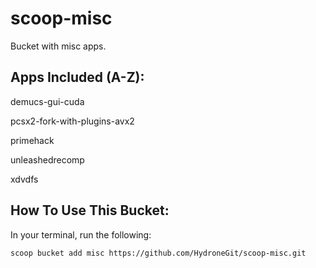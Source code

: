 # scoop-misc

Bucket with misc apps.

## Apps Included (A-Z):

demucs-gui-cuda

pcsx2-fork-with-plugins-avx2

primehack

unleashedrecomp

xdvdfs

## How To Use This Bucket:

In your terminal, run the following:

```pwsh
scoop bucket add misc https://github.com/HydroneGit/scoop-misc.git
```
